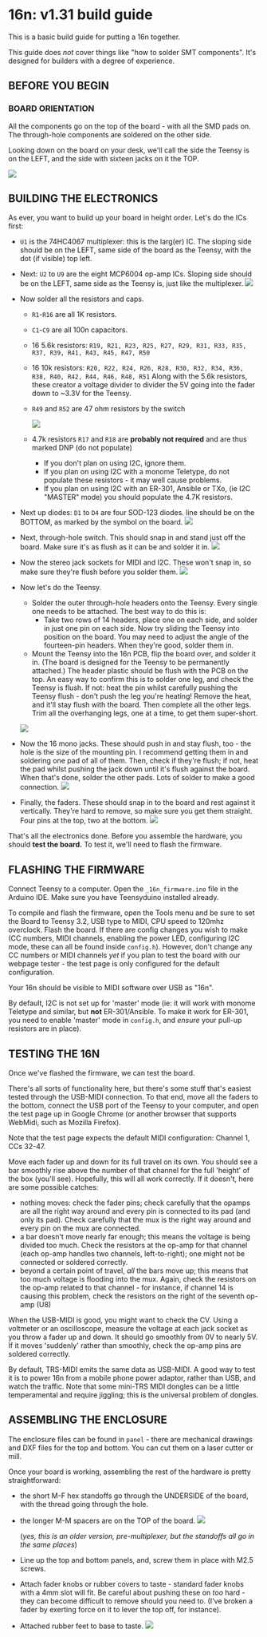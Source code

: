 # 16n: v1.31 build guide

This is a basic build guide for putting a 16n together. 

This guide does _not_ cover things like "how to solder SMT components". It's designed for builders with a degree of experience.

## BEFORE YOU BEGIN

### BOARD ORIENTATION

All the components go on the top of the board - with all the SMD pads on. The through-hole components are soldered on the other side.

Looking down on the board on your desk, we'll call the side the Teensy is on the LEFT, and the side with sixteen jacks on it the TOP.

![](build/16n_orientation.png)

## BUILDING THE ELECTRONICS

As ever, you want to build up your board in height order. Let's do the ICs first:

* `U1` is the 74HC4067 multiplexer: this is the larg(er) IC. The sloping side should be on the LEFT, same side of the board as the Teensy, with the dot (if visible) top left.
* Next: `U2` to `U9` are the eight MCP6004 op-amp ICs. Sloping side should be on the LEFT, same side as the Teensy is, just like the multiplexer.
  ![](build/16n_1_ics.png)



* Now solder all the resistors and caps.
  * `R1`-`R16` are all 1K resistors.

  * `C1`-`C9` are all 100n capacitors.

  * 16 5.6k resistors: `R19, R21, R23, R25, R27, R29, R31, R33, R35, R37, R39, R41, R43, R45, R47, R50`

  * 16 10k resistors: `R20, R22, R24, R26, R28, R30, R32, R34, R36, R38, R40, R42, R44, R46, R48, R51` Along with the 5.6k resistors, these creator a voltage divider to divider the 5V going into the fader down to ~3.3V for the Teensy.

  * `R49` and `R52` are 47 ohm resistors by the switch

    ![](build/16n_2_rcs.png)

  * 4.7k resistors `R17` and `R18` are **probably not required** and are thus marked DNP (do not populate)

    * If you don't plan on using I2C, ignore them.
    * If you plan on using I2C with a monome Teletype, do not populate these resistors - it may well cause problems.
    * If you plan on using I2C with an ER-301, Ansible or TXo, (ie I2C "MASTER" mode) you should populate the 4.7K resistors.
* Next up diodes: `D1` to `D4` are four SOD-123 diodes. line should be on the BOTTOM, as marked by the symbol on the board.
  ![](build/16n_3_diodes.png)
* Next, through-hole switch. This should snap in and stand just off the board. Make sure it's as flush as it can be and solder it in.
  ![](build/16n_4_switch.png)
* Now the stereo jack sockets for MIDI and I2C. These won't snap in, so make sure they're flush before you solder them.
  ![](build/16n_5_stereo.png)
* Now let's do the Teensy. 
  * Solder the outer through-hole headers onto the Teensy. Every single one needs to be attached. The best way to do this is:
    * Take two rows of 14 headers, place one on each side, and solder in just one pin on each side. Now try sliding the Teensy into position on the board. You may need to adjust the angle of the fourteen-pin headers. When they're good, solder them in.
  * Mount the Teensy into the 16n PCB, flip the board over, and solder it in. (The board is designed for the Teensy to be permanently attached.) The header plastic should be flush with the PCB on the top. An easy way to confirm this is to solder one leg, and check the Teensy is flush. If not: heat the pin whilst carefully pushing the Teensy flush - don't push the leg you're heating! Remove the heat, and it'll stay flush with the board. Then complete all the other legs. Trim all the overhanging legs, one at a time, to get them super-short.

  ![](build/16n_6_teensy.png)
* Now the 16 mono jacks. These should push in and stay flush, too - the hole is the size of the mounting pin. I recommend getting them in and soldering one pad of all of them. Then, check if they're flush; if not, heat the pad whilst pushing the jack down until it's flush against the board. When that's done, solder the other pads. Lots of solder to make a good connection.
  ![](build/16n_7_mono_jacks.png)
* Finally, the faders. These should snap in to the board and rest against it vertically. They're hard to remove, so make sure you get them straight. Four pins at the top, two at the bottom.
  ![](build/16n_8_faders.png)

That's all the electronics done. Before you assemble the hardware, you should **test the board.** To test it, we'll need to flash the firmware.

## FLASHING THE FIRMWARE

Connect Teensy to a computer. Open the `_16n_firmware.ino` file in the Arduino IDE. Make sure you have Teensyduino installed already.

To compile and flash the firmware, open the Tools menu and be sure to set the Board to Teensy 3.2, USB type to MIDI, CPU speed to 120mhz overclock. Flash the board. If there are config changes you wish to make (CC numbers, MIDI channels, enabling the power LED, configuring I2C mode, these can all be found inside `config.h`). However, don't change any CC numbers or MIDI channels *yet* if you plan to test the board with our webpage tester - the test page is only configured for the default configuration.

Your 16n should be visible to MIDI software over USB as "16n".

By default, I2C is not set up for 'master' mode (ie: it will work with monome Teletype and similar, but **not** ER-301/Ansible. To make it work for ER-301, you need to enable 'master' mode in `config.h`, and _ensure_ your pull-up resistors are in place).

## TESTING THE 16N

Once we've flashed the firmware, we can test the board.

There's all sorts of functionality here, but there's some stuff that's easiest tested through the USB-MIDI connection. To that end, move all the faders to the bottom, connect the USB port of the Teensy to your computer, and open the test page up in Google Chrome (or another browser that supports WebMidi, such as Mozilla Firefox). 

Note that the test page expects the default MIDI configuration: Channel 1, CCs 32-47.

Move each fader up and down for its full travel on its own. You should see a bar smoothly rise above the number of that channel for the full 'height' of the box (you'll see). Hopefully, this will all work correctly. If it doesn't, here are some possible catches:

* nothing moves: check the fader pins; check carefully that the opamps are all the right way around and every pin is connected to its pad (and only its pad). Check carefully that the mux is the right way around and every pin on the mux are connected.
* a bar doesn't move nearly far enough; this means the voltage is being divided too much. Check the resistors at the op-amp for that channel (each op-amp handles two channels, left-to-right); one might not be connected or soldered correctly.
* beyond a certain point of travel, *all* the bars move up; this means that too much voltage is flooding into the mux. Again, check the resistors on the op-amp related to that channel - for instance, if channel 14 is causing this problem, check the resistors on the right of the seventh op-amp (U8)

When the USB-MIDI is good, you might want to check the CV. Using a voltmeter or an oscilloscope, measure the voltage at each jack socket as you throw a fader up and down. It should go smoothly from 0V to nearly 5V. If it moves 'suddenly' rather than smoothly, check the op-amp pins are soldered correctly.

By default, TRS-MIDI emits the same data as USB-MIDI. A good way to test it is to power 16n from a mobile phone power adaptor, rather than USB, and watch the traffic. Note that some mini-TRS MIDI dongles can be a little temperamental and require jiggling; this is the universal problem of dongles.

## ASSEMBLING THE ENCLOSURE

The enclosure files can be found in `panel` - there are mechanical drawings and DXF files for the top and bottom. You can cut them on a laser cutter or mill.

Once your board is working, assembling the rest of the hardware is pretty straightforward:

* the short M-F hex standoffs go through the UNDERSIDE of the board, with the thread going through the hole.

* the longer M-M spacers are on the TOP of the board.
  ![](build/DSC01729.JPG)

  (_yes, this is an older version, pre-multiplexer, but the standoffs all go in the same places_)

* Line up the top and bottom panels, and, screw them in place with M2.5 screws.

* Attach fader knobs or rubber covers to taste - standard fader knobs with a 4mm slot will fit. Be careful about pushing these on _too_ hard - they can become difficult to remove should you need to. (I've broken a fader by exerting force on it to lever the top off, for instance).

* Attached rubber feet to base to taste.
  ![](build/16n_2.jpg)


